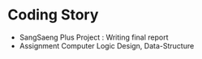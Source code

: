 # Coding Story
- SangSaeng Plus Project : Writing final report
- Assignment Computer Logic Design, Data-Structure
